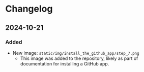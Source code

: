 

  # Changelog

## 2024-10-21

### Added
- New image: `static/img/install_the_github_app/step_7.png`
  - This image was added to the repository, likely as part of documentation for installing a GitHub app.

  